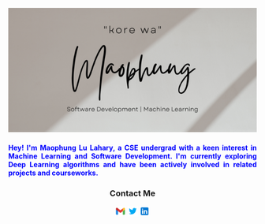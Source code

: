 <p align="center">
  <img src="https://github.com/maophung2001/maophung2001/blob/main/GitHubBanner%20(1).png" alt="My Banner">
</p>

<h4 align="justify" style="color:blue;">Hey! I'm Maophung Lu Lahary, a CSE undergrad with a keen interest in Machine Learning and Software Development. I'm currently exploring Deep Learning algorithms and have been actively involved in related projects and courseworks.</h4>

<h3 align="center">Contact Me</h3>
<p align="Center">
<a href="u20cse1044@cit.ac.in" target="_blank"><img src="https://github.com/maophung2001/maophung2001/blob/main/icons8-gmail-48.png" width=21px ></a>
<a href="https://twitter.com/maophoong" target="_blank"><img src="https://github.com/maophung2001/maophung2001/blob/main/icons8-twitter-48.png" width=21px></a>
<a href="https://www.linkedin.com/in/maophung-lu-lahary-575317204/" target="_blank"><img src="https://github.com/maophung2001/maophung2001/blob/main/icons8-linkedin-48.png" width=21px ></a>
</p>
<!---
maophung2001/maophung2001 is a ✨ special ✨ repository because its `README.md` (this file) appears on your GitHub profile.
You can click the Preview link to take a look at your changes.
--->
